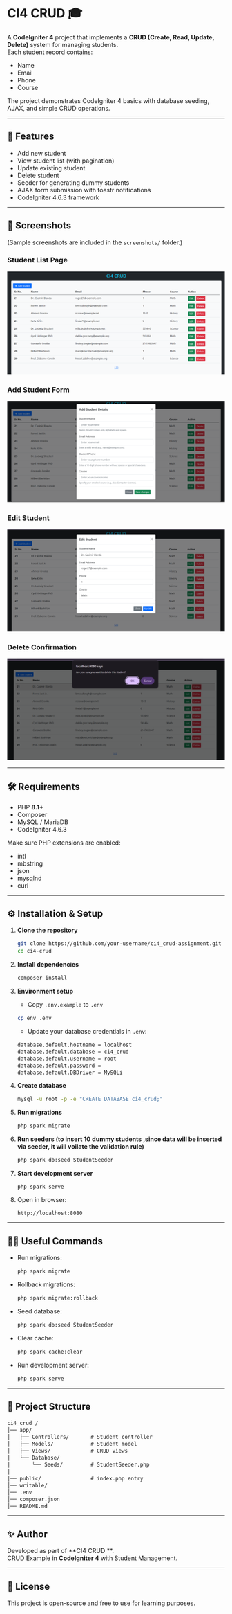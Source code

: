 # CI4 CRUD 🎓

A **CodeIgniter 4** project that implements a **CRUD (Create, Read, Update, Delete)** system for managing students.  
Each student record contains:

- Name
- Email
- Phone
- Course

The project demonstrates CodeIgniter 4 basics with database seeding, AJAX, and simple CRUD operations.

---

## 🚀 Features

- Add new student
- View student list (with pagination)
- Update existing student
- Delete student
- Seeder for generating dummy students
- AJAX form submission with toastr notifications
- CodeIgniter 4.6.3 framework

---

## 📸 Screenshots

(Sample screenshots are included in the `screenshots/` folder.)



### Student List Page
![Student List](screenshots/student-list.png)

### Add Student Form
![Add Student](screenshots/add-student.png)

### Edit Student
![Edit Student](screenshots/edit-student.png)

### Delete Confirmation
![Delete Confirmation](screenshots/delete-student.png)


---

## 🛠️ Requirements

- PHP **8.1+**
- Composer
- MySQL / MariaDB
- CodeIgniter 4.6.3

Make sure PHP extensions are enabled:

- intl
- mbstring
- json
- mysqlnd
- curl

---

## ⚙️ Installation & Setup

1. **Clone the repository**

   ```bash
   git clone https://github.com/your-username/ci4_crud-assignment.git
   cd ci4-crud
   ```

2. **Install dependencies**

   ```bash
   composer install
   ```

3. **Environment setup**

   - Copy `.env.example` to `.env`

   ```bash
   cp env .env
   ```

   - Update your database credentials in `.env`:

   ```dotenv
   database.default.hostname = localhost
   database.default.database = ci4_crud
   database.default.username = root
   database.default.password =
   database.default.DBDriver = MySQLi
   ```

4. **Create database**

   ```bash
   mysql -u root -p -e "CREATE DATABASE ci4_crud;"
   ```

5. **Run migrations**

   ```bash
   php spark migrate
   ```

6. **Run seeders (to insert 10 dummy students ,since data will be inserted via seeder, it will voilate the validation rule)**

   ```bash
   php spark db:seed StudentSeeder
   ```

7. **Start development server**

   ```bash
   php spark serve
   ```

8. Open in browser:
   ```
   http://localhost:8080
   ```

---

## 🧑‍💻 Useful Commands

- Run migrations:

  ```bash
  php spark migrate
  ```

- Rollback migrations:

  ```bash
  php spark migrate:rollback
  ```

- Seed database:

  ```bash
  php spark db:seed StudentSeeder
  ```

- Clear cache:

  ```bash
  php spark cache:clear
  ```

- Run development server:
  ```bash
  php spark serve
  ```

---

## 📂 Project Structure

```
ci4_crud /
│── app/
│   ├── Controllers/       # Student controller
│   ├── Models/            # Student model
│   ├── Views/             # CRUD views
│   └── Database/
│       └── Seeds/         # StudentSeeder.php
│
│── public/                # index.php entry
│── writable/
│── .env
│── composer.json
│── README.md
```

---

## ✨ Author

Developed as part of **CI4 CRUD **.  
CRUD Example in **CodeIgniter 4** with Student Management.

---

## 📜 License

This project is open-source and free to use for learning purposes.
